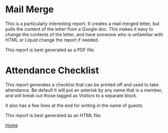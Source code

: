 # Mail Merge

This is a particularly interesting report. It creates a mail merged letter, but pulls the content of the letter from a Google doc. This makes it easy to change the contents of the letter, and have someone who is unfamiliar with HTML or Liquid change the report if needed.

This report is best generated as a PDF file.

# Attendance Checklist

This report generates a checklist that can be printed off and used to take attendance. Be default it will put an asterisk by any name that is a member, and will break out those tagged as Visitors to a separate block.

It also has a few lines at the end for writing in the name of guests.

This report is best generated as an HTML file.

[Home](../)
